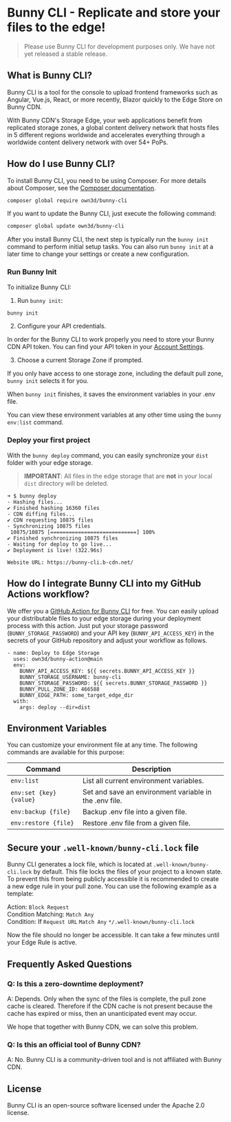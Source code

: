 # Bunny CLI - Replicate and store your files to the edge!

> Please use Bunny CLI for development purposes only. We have not yet released a stable release.

## What is Bunny CLI?

Bunny CLI is a tool for the console to upload frontend frameworks such as Angular, Vue.js, React, or more recently, Blazor quickly to the Edge Store on Bunny CDN.

With Bunny CDN's Storage Edge, your web applications benefit from replicated storage zones, a global content delivery network that hosts files in 5 different regions worldwide and accelerates everything through a worldwide content delivery network with over 54+ PoPs.

## How do I use Bunny CLI?

To install Bunny CLI, you need to be using Composer. For more details about Composer, see the [Composer documentation](https://getcomposer.org/doc/).

```bash
composer global require own3d/bunny-cli
```

If you want to update the Bunny CLI, just execute the following command:

```bash
composer global update own3d/bunny-cli
```

After you install Bunny CLI, the next step is typically run the `bunny init` command to perform initial setup tasks. You can also run `bunny init` at a later time to change your settings or create a new configuration.

### Run Bunny Init

To initialize Bunny CLI:

1. Run `bunny init`:

```bash
bunny init
```

2. Configure your API credentials.

In order for the Bunny CLI to work properly you need to store your Bunny CDN API token. You can find your API token in your [Account Settings](https://panel.bunny.net/account).

3. Choose a current Storage Zone if prompted.

If you only have access to one storage zone, including the default pull zone, `bunny init` selects it for you.

When `bunny init` finishes, it saves the environment variables in your .env file.

You can view these environment variables at any other time using the `bunny env:list` command.

### Deploy your first project

With the `bunny deploy` command, you can easily synchronize your `dist` folder with your edge storage.

> **IMPORTANT**: All files in the edge storage that are **not** in your local `dist` directory will be deleted.

```plain
➜ $ bunny deploy  
- Hashing files...  
✔ Finished hashing 16360 files  
- CDN diffing files...  
✔ CDN requesting 10875 files  
- Synchronizing 10875 files  
 10875/10875 [============================] 100%  
✔ Finished synchronizing 10875 files  
- Waiting for deploy to go live...  
✔ Deployment is live! (322.96s)

Website URL: https://bunny-cli.b-cdn.net/
```

## How do I integrate Bunny CLI into my GitHub Actions workflow?

We offer you a [GitHub Action for Bunny CLI](https://github.com/marketplace/actions/bunny-cli) for free. You can easily upload your distributable files to your edge storage during your deployment process with this action. Just put your storage password (`BUNNY_STORAGE_PASSWORD`) and your API key (`BUNNY_API_ACCESS_KEY`) in the secrets of your GitHub repository and adjust your workflow as follows.

```
- name: Deploy to Edge Storage
  uses: own3d/bunny-action@main
  env:
    BUNNY_API_ACCESS_KEY: ${{ secrets.BUNNY_API_ACCESS_KEY }}
    BUNNY_STORAGE_USERNAME: bunny-cli
    BUNNY_STORAGE_PASSWORD: ${{ secrets.BUNNY_STORAGE_PASSWORD }}
    BUNNY_PULL_ZONE_ID: 466588
    BUNNY_EDGE_PATH: some_target_edge_dir
  with:
    args: deploy --dir=dist
```

## Environment Variables

You can customize your environment file at any time. The following commands are available for this purpose:

| Command                 | Description                                            |
|-------------------------|--------------------------------------------------------|
| `env:list`              | List all current environment variables.                |
| `env:set {key} {value}` | Set and save an environment variable in the .env file. |
| `env:backup {file}`     | Backup .env file into a given file.                    |
| `env:restore {file}`    | Restore .env file from a given file.                   |

## Secure your `.well-known/bunny-cli.lock` file

Bunny CLI generates a lock file, which is located at `.well-known/bunny-cli.lock` by default. This file locks the files of your project to a known state. To prevent this from being publicly accessible it is recommended to create a new edge rule in your pull zone. You can use the following example as a template:

Action: `Block Request`  
Condition Matching: `Match Any`  
Condition: If `Request URL` `Match Any` `*/.well-known/bunny-cli.lock`

Now the file should no longer be accessible. It can take a few minutes until your Edge Rule is active.

## Frequently Asked Questions

### Q: Is this a zero-downtime deployment?

A: Depends. Only when the sync of the files is complete, the pull zone cache is cleared. Therefore if the CDN cache is not present because the cache has expired or miss, then an unanticipated event may occur.

We hope that together with Bunny CDN, we can solve this problem.

### Q: Is this an official tool of Bunny CDN?

A: No. Bunny CLI is a community-driven tool and is not affiliated with Bunny CDN.

## License

Bunny CLI is an open-source software licensed under the Apache 2.0 license.
